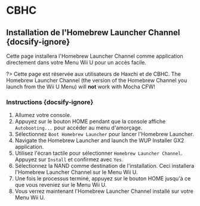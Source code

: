 # CBHC

## Installation de l'Homebrew Launcher Channel {docsify-ignore}

Cette page installera l'Homebrew Launcher Channel comme application directement dans votre Menu Wii U pour un accès facile.

?> Cette page est réservée aux utilisateurs de Haxchi et de CBHC. The Homebrew Launcher Channel (the version of the Homebrew Channel you launch from the Wii U Menu) will **not** work with Mocha CFW!

### Instructions {docsify-ignore}

1. Allumez votre console.
1. Appuyez sur le bouton HOME pendant que la console affiche `Autobooting...` pour accéder au menu d'amorçage.
1. Sélectionnez `Boot Homebrew Launcher` pour lancer l'Homebrew Launcher.
1. Navigate the Homebrew Launcher and launch the WUP Installer GX2 application.
1. Utilisez l'écran tactile pour sélectionner `Homebrew Launcher Channel`. Appuyez sur `Install` et confirmez avec `Yes`.
1. Sélectionnez la NAND comme destination de l'installation. Ceci installera l'Homebrew Launcher Channel sur le Menu Wii U.
1. Une fois le processus terminé, appuyez sur le bouton HOME jusqu'à ce que vous reveniez sur le Menu Wii U.
1. Vous verrez maintenant l'Homebrew Launcher Channel installé sur votre Menu Wii U.